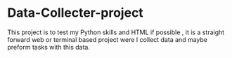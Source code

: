 # Data-Collecter-project
This project is to test my Python skills and HTML if possible , it is a straight forward web or terminal based project were I collect data and maybe preform tasks with this data.
